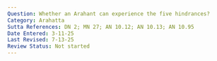 ```yaml
---
Question: Whether an Arahant can experience the five hindrances?
Category: Arahatta
Sutta References: DN 2; MN 27; AN 10.12; AN 10.13; AN 10.95
Date Entered: 3-11-25
Last Revised: 7-13-25
Review Status: Not started
---
```


<!-- 

Notes:

It seems three of the five are abandoned in the standard formulation of the ten fetters.
 -->